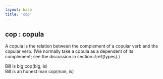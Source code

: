 ```yaml
---
layout: base
title: 'cop'
---
```


## cop : copula

A copula is the relation between the complement of a copular verb and
the copular verb.  (We normally take a copula as a dependent of its
complement; see the discussion in section~\ref{types}.)

<div class="sd-parse">
Bill is big
cop(big, is)
</div>

<div class="sd-parse">
Bill is an honest man
cop(man, is)
</div>
